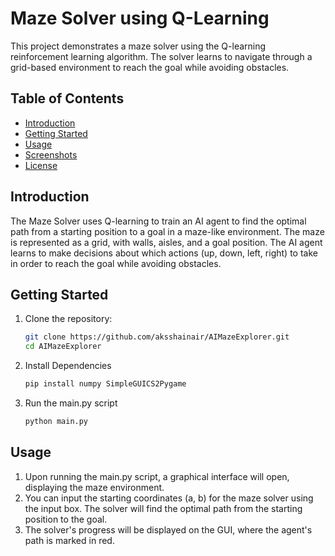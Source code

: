 # Maze Solver using Q-Learning

This project demonstrates a maze solver using the Q-learning reinforcement learning algorithm. The solver learns to navigate through a grid-based environment to reach the goal while avoiding obstacles.

## Table of Contents

- [Introduction](#introduction)
- [Getting Started](#getting-started)
- [Usage](#usage)
- [Screenshots](#screenshots)
- [License](#license)

## Introduction

The Maze Solver uses Q-learning to train an AI agent to find the optimal path from a starting position to a goal in a maze-like environment. The maze is represented as a grid, with walls, aisles, and a goal position. The AI agent learns to make decisions about which actions (up, down, left, right) to take in order to reach the goal while avoiding obstacles.

## Getting Started

1. Clone the repository:

    ```bash
    git clone https://github.com/aksshainair/AIMazeExplorer.git
    cd AIMazeExplorer
    ```

2. Install Dependencies

    ```bash
    pip install numpy SimpleGUICS2Pygame
    ```

3. Run the main.py script

    ```bash
    python main.py
    ```

## Usage

1. Upon running the main.py script, a graphical interface will open, displaying the maze environment.
2. You can input the starting coordinates (a, b) for the maze solver using the input box. The solver will find the optimal path from the starting position to the goal.
3. The solver's progress will be displayed on the GUI, where the agent's path is marked in red.



